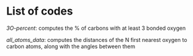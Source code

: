 # List of codes

*3O-percent*: computes the % of carbons with at least 3 bonded oxygen


*all_atoms_data*: computes the distances of the N first nearest oxygen to carbon atoms, along with the angles between them



